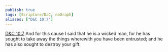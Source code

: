 ```yaml
---
publish: true
tags: [Scripture/DaC, noGraph]
aliases: ["D&C 10:7"]
---
```

[D&C 10:7](https://churchofjesuschrist.org/study/scriptures/dc-testament/dc/10?lang=eng&id=p7#p7) And for this cause I said that he is a wicked man, for he has sought to take away the things wherewith you have been entrusted; and he has also sought to destroy your gift.
